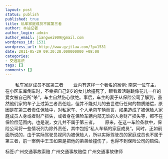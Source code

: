 ```yaml
---
layout: post
status: publish
published: true
title: 私车家庭成员不属第三者
author: 本站记者
author_login: admin
author_email: jiangwei909@gmail.com
wordpress_id: 1531
wordpress_url: http://www.gzjtlaw.com/?p=1531
date: 2011-05-29 09:30:28.000000000 +08:00
categories:
- 交通常识
tags: []
comments: []
---
```

　　 私车家庭成员不属第三者　　 业内有这样一个著名的案例: 南京一位车主，在小区车库倒车时，不幸把自己9岁的女儿给撞死了，眼看着活蹦跳像花儿一样的爱女被自己所&ldquo;杀&rdquo;，车主自然伤心欲绝。事后，车主的妻子从保险公司了解到，虽然他们家的车子上过第三者责任险，但并不能对儿的去世进行任何的物质赔偿，原因是在第三者责任保险中，对私家车、个人承包车辆而言，如果造成了被保险人家庭成员人身或者财产损失，或者身在保险车辆内部无谁的人身财产损失等，都不在保险偿范围内。也是说，女儿并不属于第三者。　　 原来，在这一车险条款中，保险公司将一些情况列为除外责任，其中包括&ldquo;私人车辆的家庭成员&rdquo;。同时，正如前面所说的，由于实际驾驶员视同为被保险人，所以实际驾驶员的家庭成员也不属于第三者，前一案例中王玉如果是把他的弟弟给撞伤了，也得不到保险公司的赔偿。标签:广州交通事故索赔 广州交通事故赔偿 广州交通事故律师
